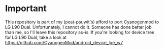 # Important
This repository is part of my (peat-psuwit's) afford to port Cyanogenmod to LG L90 Dual. Unfortunately, I cannot do it. Someone has done better job than me, so I'll leave this repository as-is. If you're looking for device tree for LG L90 Dual, take a look at https://github.com/CyanogenMod/android_device_lge_w7
